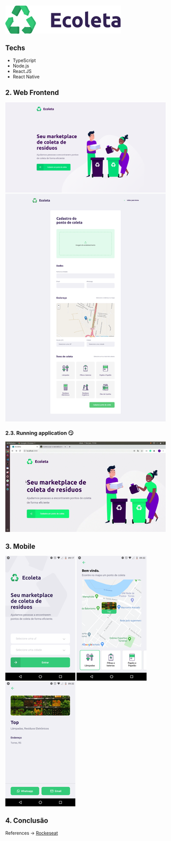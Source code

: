 ![Ecoleta](./assets/logo.svg)
## Techs
* TypeScript
* Node.js
* React.JS
* React Native
## 2. Web Frontend
![Home Web](./assets/home-web.png)
![Create Point](./assets/create-point.png)
### 2.3. Running application :smirk: 
![Web front-end](./assets/front-end-web.gif)
## 3. Mobile
![Home Mobile](./assets/home-app.png) 
![Points](./assets/points-mobile.png) 
![Details](./assets/details-mobile.png)
## 4. Conclusão
References -> [Rockeseat](https://rocketseat.com.br/) 
